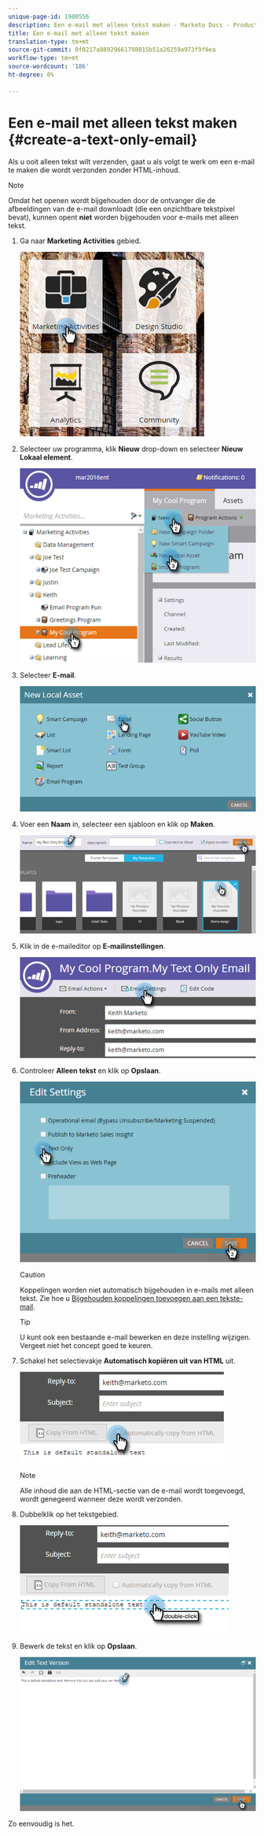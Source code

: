 ```yaml
---
unique-page-id: 1900556
description: Een e-mail met alleen tekst maken - Marketo Docs - Productdocumentatie
title: Een e-mail met alleen tekst maken
translation-type: tm+mt
source-git-commit: 0f0217a88929661798015b51a26259a973f9f6ea
workflow-type: tm+mt
source-wordcount: '186'
ht-degree: 0%

---
```



# Een e-mail met alleen tekst maken {#create-a-text-only-email}

Als u ooit alleen tekst wilt verzenden, gaat u als volgt te werk om een e-mail te maken die wordt verzonden zonder HTML-inhoud.

>[!NOTE]
>
>Omdat het openen wordt bijgehouden door de ontvanger die de afbeeldingen van de e-mail downloadt (die een onzichtbare tekstpixel bevat), kunnen opent **niet** worden bijgehouden voor e-mails met alleen tekst.

1. Ga naar **Marketing Activities** gebied.

   ![](assets/one-1.png)

1. Selecteer uw programma, klik **Nieuw** drop-down en selecteer **Nieuw Lokaal element**.

   ![](assets/two-1.png)

1. Selecteer **E-mail**.

   ![](assets/three-1.png)

1. Voer een **Naam** in, selecteer een sjabloon en klik op **Maken**.

   ![](assets/four-1.png)

1. Klik in de e-maileditor op **E-mailinstellingen**.

   ![](assets/five.png)

1. Controleer **Alleen tekst** en klik op **Opslaan**.

   ![](assets/six.png)

   >[!CAUTION]
   >
   >Koppelingen worden niet automatisch bijgehouden in e-mails met alleen tekst. Zie hoe u [Bijgehouden koppelingen toevoegen aan een tekste-mail](/help/marketo/product-docs/email-marketing/general/functions-in-the-editor/add-tracked-links-to-a-text-email.md).

   >[!TIP]
   >
   >U kunt ook een bestaande e-mail bewerken en deze instelling wijzigen. Vergeet niet het concept goed te keuren.

1. Schakel het selectievakje **Automatisch kopiëren uit van HTML** uit.

   ![](assets/seven.png)

   >[!NOTE]
   >
   >Alle inhoud die aan de HTML-sectie van de e-mail wordt toegevoegd, wordt genegeerd wanneer deze wordt verzonden.

1. Dubbelklik op het tekstgebied.

   ![](assets/eight.png)

1. Bewerk de tekst en klik op **Opslaan**.

   ![](assets/nine.png)

Zo eenvoudig is het.
